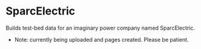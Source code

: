 # SparcElectric
Builds test-bed data for an imaginary power company named SparcElectric.

* Note: currently being uploaded and pages created. Please be patient.
